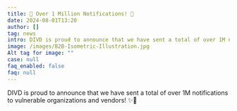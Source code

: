 ```yaml
---
title: 🎉 Over 1 Million Notifications! 🎉
date: 2024-08-01T13:20
author: []
tag: news
intro: DIVD is proud to announce that we have sent a total of over 1M notifications to vulnerable organizations and vendors! ✨🎉
image: /images/B2B-Isometric-Illustration.jpg
Alt tag for image: ""
case: null
faq_enabled: false
faq: null
---
```

DIVD is proud to announce that we have sent a total of over 1M notifications to vulnerable organizations and vendors! ✨🎉
